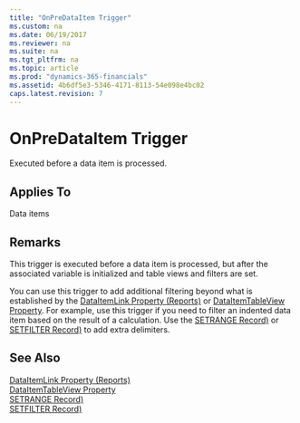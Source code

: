 ```yaml
---
title: "OnPreDataItem Trigger"
ms.custom: na
ms.date: 06/19/2017
ms.reviewer: na
ms.suite: na
ms.tgt_pltfrm: na
ms.topic: article
ms.prod: "dynamics-365-financials"
ms.assetid: 4b6df5e3-5346-4171-8113-54e098e4bc02
caps.latest.revision: 7
---
```

# OnPreDataItem Trigger
Executed before a data item is processed.  

## Applies To  
 Data items  

## Remarks  
 This trigger is executed before a data item is processed, but after the associated variable is initialized and table views and filters are set.  

 You can use this trigger to add additional filtering beyond what is established by the [DataItemLink Property \(Reports\)](../properties/devenv-dataitemlink-reports-property.md) or [DataItemTableView Property](../properties/devenv-dataitemtableview-property.md). For example, use this trigger if you need to filter an indented data item based on the result of a calculation. Use the [SETRANGE Record\)](../methods/devenv-setrange-method-record.md) or [SETFILTER Record\)](../methods/devenv-setfilter-method-record.md)  to add extra delimiters.  

## See Also  
 [DataItemLink Property \(Reports\)](../devenv-dataitemlink-reports-property.md)   
 [DataItemTableView Property](../properties/devenv-dataitemtableview-property.md)   
 [SETRANGE Record\)](../methods/devenv-setrange-method-record.md)   
 [SETFILTER Record\)](../methods/devenv-setfilter-method-record.md)
